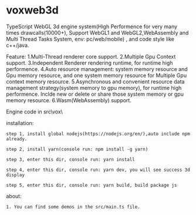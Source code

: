 # voxweb3d
TypeScript WebGL 3d engine system(High Performence for very many times drawcalls(10000+), Support WebGL1 and WebGL2,WebAssembly and Multi Thread Tasks System, env: pc/web/mobile) , and code style like c++/java.

Feature:
    1.Multi-Thread renderer core support.
    2.Multiple Gpu Context support.
    3.Independent Renderer rendering runtime, for runtime high performence.
    4.Auto resource management: system memory resource and Gpu memory resource, and one system memory resource for Multiple Gpu context memory resource.
    5.Asynchronous and convenient resource data management strategy(system memory to gpu memory), for runtime high performence. Inclde new or delete or share those system memory or gpu memory resource.
    6.Wasm(WebAssembly) support.


Engine code in src\vox\

installation:

    step 1, install global nodejs(https://nodejs.org/en/),auto include npm already.
    
    step 2, install yarn(console run: npm install -g yarn)
    
    step 3, enter this dir, console run: yarn install
    
    step 4, enter this dir, console run: yarn dev, you will see success 3d display
    
    step 5, enter this dir, console run: yarn build, build package js

about:

    1. You can find some demos in the src/main.ts file.
